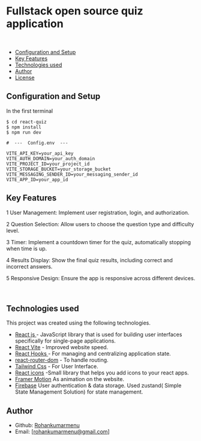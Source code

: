 # Fullstack open source quiz application 

<br/>

- [Configuration and Setup](#configuration-and-setup)
- [Key Features](#key-features)
- [Technologies used](#technologies-used)
- [Author](#author)
- [License](#license)

## Configuration and Setup
In the first terminal

```
$ cd react-quiz
$ npm install
$ npm run dev

```

```
#  ---  Config.env  ---

VITE_API_KEY=your_api_key
VITE_AUTH_DOMAIN=your_auth_domain
VITE_PROJECT_ID=your_project_id
VITE_STORAGE_BUCKET=your_storage_bucket
VITE_MESSAGING_SENDER_ID=your_messaging_sender_id
VITE_APP_ID=your_app_id

```

## Key Features

1 User Management:
Implement user registration, login, and authorization.

2 Question Selection:
Allow users to choose the question type and difficulty level.

3 Timer:
Implement a countdown timer for the quiz, automatically stopping when time is up.

4 Results Display:
Show the final quiz results, including correct and incorrect answers.

5 Responsive Design:
Ensure the app is responsive across different devices.

<br/>

## Technologies used

This project was created using the following technologies.

- [React js ](https://www.npmjs.com/package/react) - JavaScript library that is used for building user interfaces specifically for single-page applications.
- [React Vite](https://vitejs.dev/guide/) - Improved website speed.
- [React Hooks ](https://reactjs.org/docs/hooks-intro.html) - For managing and centralizing application state.
- [react-router-dom](https://www.npmjs.com/package/react-router-dom) - To handle routing.
- [Tailwind Css](https://tailwindcss.com/) - For User Interface.
- [React icons](https://react-icons.github.io/react-icons/) -Small library that helps you add icons to your react apps.
- [Framer Motion](https://www.framer.com/motion/) As animation on the website.
- [Firebase](https://firebase.google.com/) User authentication & data storage.
Used zustand( Simple State Management Solution) for state management.

## Author
- Github: [Rohankumarmenu](https://github.com/Rohankumarmenu)
- Email: [rohankumarmenu@gmail.com]

 

